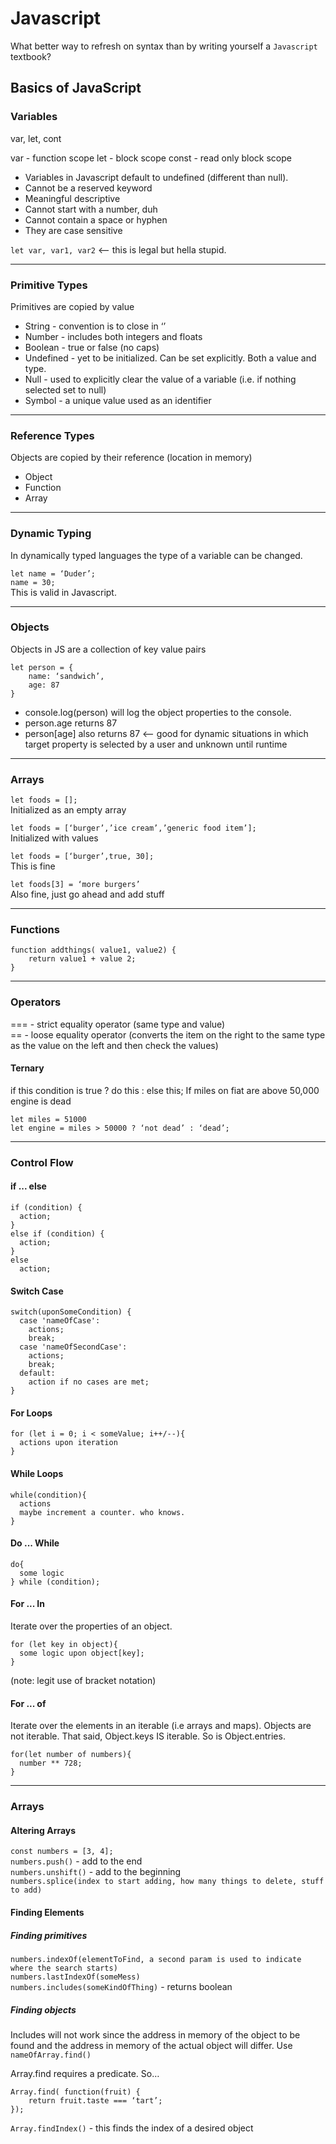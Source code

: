 # Javascript
What better way to refresh on syntax than by writing yourself a `Javascript` textbook?

## Basics of JavaScript

### Variables

var, let, cont

var - function scope
let - block scope
const - read only block scope

- Variables in Javascript default to undefined (different than null). 
- Cannot be a reserved keyword
- Meaningful descriptive
- Cannot start with a number, duh
- Cannot contain a space or hyphen
- They are case sensitive

`let var, var1, var2` <— this is legal but hella stupid.

---

### Primitive Types

Primitives are copied by value
- String - convention is to close in ‘’
- Number - includes both integers and floats
- Boolean - true or false (no caps)
- Undefined - yet to be initialized. Can be set explicitly. Both a value and type.
- Null - used to explicitly clear the value of a variable (i.e. if nothing selected set to null)
- Symbol - a unique value used as an identifier

---

### Reference Types

Objects are copied by their reference (location in memory)
- Object
- Function 
- Array

---

### Dynamic Typing

In dynamically typed languages the type of a variable can be changed.

`let name = ‘Duder’;` <br>
`name = 30;` <br>
This is valid in Javascript.

---

### Objects

Objects in JS are a collection of key value pairs

```
let person = {
	name: ‘sandwich’,
	age: 87
}
```

- console.log(person) will log the object properties to the console.
- person.age returns 87
- person[age] also returns 87 <— good for dynamic situations in which target property is selected by a user and unknown until runtime

---

### Arrays

`let foods = [];`<br>
Initialized as an empty array

`let foods = [‘burger’,’ice cream’,’generic food item’];`<br>
Initialized with values

`let foods = [‘burger’,true, 30];`<br>
This is fine

`let foods[3] = ‘more burgers’`<br>
Also fine, just go ahead and add stuff

---

### Functions

```
function addthings( value1, value2) {
	return value1 + value 2;
}
```

---

### Operators

=== - strict equality operator (same type and value)<br>
== - loose equality operator (converts the item on the right to the same type as the value on the left and then check the values) <br>

#### Ternary 

if this condition is true ? do this : else this;
If miles on fiat are above 50,000 engine is dead

`let miles = 51000`<br>
`let engine = miles > 50000 ? ‘not dead’ : ‘dead’;`<br>

---

### Control Flow

#### if ... else
```
if (condition) {
  action;
}
else if (condition) {
  action;
}
else
  action;
```

#### Switch Case
```
switch(uponSomeCondition) {
  case 'nameOfCase':
    actions;
    break;
  case 'nameOfSecondCase':
    actions;
    break;
  default:
    action if no cases are met;
}
```

#### For Loops
```
for (let i = 0; i < someValue; i++/--){
  actions upon iteration
}
```

#### While Loops
```
while(condition){
  actions
  maybe increment a counter. who knows.
}
```

#### Do ... While
```
do{
  some logic
} while (condition);
```

#### For ... In
Iterate over the properties of an object.
```
for (let key in object){
  some logic upon object[key];
}
```
(note: legit use of bracket notation)

#### For ... of
Iterate over the elements in an iterable (i.e arrays and maps). Objects are not iterable. That said, Object.keys IS iterable. So is Object.entries. 
```
for(let number of numbers){
  number ** 728;
}
```

---

### Arrays

#### Altering Arrays

`const numbers = [3, 4];`<br>
`numbers.push()` - add to the end<br>
`numbers.unshift()` - add to the beginning <br>
`numbers.splice(index to start adding, how many things to delete, stuff to add)`<br>

#### Finding Elements

##### Finding primitives
`numbers.indexOf(elementToFind, a second param is used to indicate where the search starts)`<br>
`numbers.lastIndexOf(someMess)`<br>
`numbers.includes(someKindOfThing)` - returns boolean<br>

##### Finding objects
Includes will not work since the address in memory of the object to be found and the address in memory of the actual object will differ.
Use `nameOfArray.find()`<br>

Array.find requires a predicate. So…
```
Array.find( function(fruit) {
	return fruit.taste === ‘tart’;
});
```

`Array.findIndex()` - this finds the index of a desired object<br>

